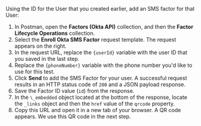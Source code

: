 Using the ID for the User that you created earlier, add an SMS factor for that User:

1. In Postman, open the **Factors (Okta API)** collection, and then the **Factor Lifecycle Operations** collection.
2. Select the **Enroll Okta SMS Factor** request template. The request appears on the right.
3. In the request URL, replace the `{userId}` variable with the user ID that you saved in the <GuideLink link="../create-test-user">last step</GuideLink>.
4. Replace the `{phoneNumber}` variable with the phone number you'd like to use for this test.
4. Click **Send** to add the SMS Factor for your user. A successful request results in an HTTP status code of `200` and a JSON payload response.
5. Save the Factor ID value (`id`) from the response.
6. In the `\_embedded` object located at the bottom of the response, locate the `_links` object and then the `href` value of the `qrcode` property.
7. Copy this URL and open it in a new tab of your browser. A QR code appears. We use this QR code in the <GuideLink link="../enroll-factor">next step</GuideLink>.
